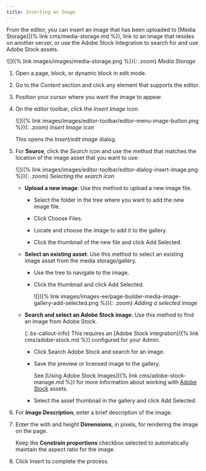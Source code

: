 ```yaml
---
title: Inserting an Image
---
```


From the editor, you can insert an image that has been uploaded to [Media Storage]({% link cms/media-storage.md %}), link to an image that resides on another server, or use the Adobe Stock Integration to search for and use Adobe Stock assets.

![]({% link images/images/media-storage.png %}){: .zoom}
_Media Storage_

1. Open a page, block, or dynamic block in edit mode.

1. Go to the _Content_ section and click any element that supports the editor.

1. Position your cursor where you want the image to appear.

1. On the editor toolbar, click the _Insert Image_ icon.

   ![]({% link images/images/editor-toolbar/editor-menu-image-button.png %}){: .zoom}
   _Insert Image icon_

   This opens the _Insert/edit image_ dialog.

1. For **Source**, click the _Search_ icon and use the method that matches the location of the image asset that you want to use:

   ![]({% link images/images/editor-toolbar/editor-dialog-insert-image.png %}){: .zoom}
   _Selecting the search icon_

   - **Upload a new image**: Use this method to upload a new image file.

      - Select the folder in the tree where you want to add the new image file.

      - Click <span class="btn">Choose Files</span>.

      - Locate and choose the image to add it to the gallery.

      - Click the thumbnail of the new file and click <span class="btn">Add Selected</span>.

   - **Select an existing asset**: Use this method to select an existing image asset from the media storage/gallery.

      - Use the tree to navigate to the image.

      - Click the thumbnail and click <span class="btn">Add Selected</span>.

         ![]({% link images/images-ee/page-builder-media-image-gallery-add-selected.png %}){: .zoom}
         _Adding a selected image_

   - **Search and select an Adobe Stock image**: Use this method to find an image from Adobe Stock.

      {:.bs-callout-info}
      This requires an [Adobe Stock integration]({% link cms/adobe-stock.md %}) configured for your Admin.

      - Click <span class="btn">Search Adobe Stock</span> and search for an image.

      - Save the preview or licensed image to the gallery.

         See [Using Adobe Stock Images]({% link cms/adobe-stock-manage.md %}) for more information about working with [Adobe Stock][adobe-stock] assets.

      - Select the asset thumbnail in the gallery and click <span class="btn">Add Selected</span>.

1. For **Image Description**, enter a brief description of the image.

1. Enter the with and height **Dimensions**, in pixels, for rendering the image on the page.

   Keep the **Constrain proportions** checkbox selected to automatically maintain the aspect ratio for the image.

1. Click <span class="btn">Insert</span> to complete the process.

[adobe-stock]: https://stock.adobe.com
